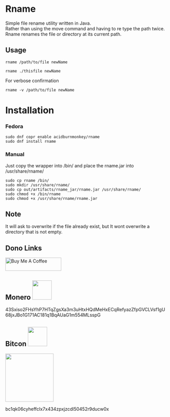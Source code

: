 # Rname 
Simple file rename utility written in Java. <br>
Rather than using the move command and having to re type the path twice. Rname renames the file or directory at its current path.

## Usage

```
rname /path/to/file newName

rname ./thisfile newName
```

For verbose confirmation
```
rname -v /path/to/file newName
```

# Installation
### Fedora
```
sudo dnf copr enable acidburnmonkey/rname 
sudo dnf install rname
```

### Manual
Just copy the wrapper  into /bin/ and place the rname.jar into /usr/share/rname/
```
sudo cp rname /bin/
sudo mkdir /usr/share/rname/
sudo cp out/artifacts/rname_jar/rname.jar /usr/share/rname/
sudo chmod +x /bin/rname
sudo chmod +x /usr/share/rname/rname.jar
```



## Note 
It will ask to overwrite if the file already exist, but It wont overwrite a directory that is not empty.


## Dono Links
<a href="https://www.buymeacoffee.com/acidburn" target="_blank"><img src="https://cdn.buymeacoffee.com/buttons/default-orange.png" alt="Buy Me A Coffee" height="41" width="174"></a>

## Monero <img src="https://www.getmonero.org/press-kit/symbols/monero-symbol-1280.png" width="60" height="60">
43Sxiso2FHsYhP7HTqZgsXa3m3uHtxHQdMeHxECqRefyazZfpGVCLVsf1gU68jxJBo1G171AC181q1BqAUaG1m554MLsspG

## Bitcon <img src="https://upload.wikimedia.org/wikipedia/commons/4/46/Bitcoin.svg" width="60" height="60">
<img src="https://lh3.googleusercontent.com/pw/AJFCJaVUsxqiheJBMWH1azt3kO00SdVw-hnJ8brWx1RNf-JozK_yy2-ZXwLpCEDeKePfp78I5Ca63I3A0TWujiMqydrdygMsmujaOvNp-OqZUwafXyleDKbD-enEg75WweataJivtVJmCenNvuIpBzq51mc=w352-h355-s-no?authuser=0" width="150" height="150">

bc1qk06cyheffclx7x434zpxjzcdl50452r9ducw0x
